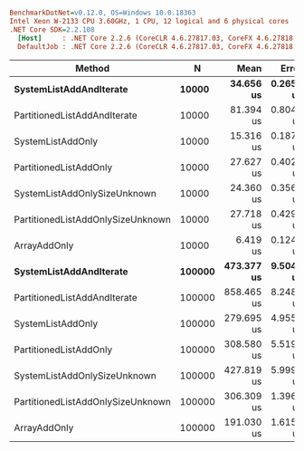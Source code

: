 ``` ini

BenchmarkDotNet=v0.12.0, OS=Windows 10.0.18363
Intel Xeon W-2133 CPU 3.60GHz, 1 CPU, 12 logical and 6 physical cores
.NET Core SDK=2.2.108
  [Host]     : .NET Core 2.2.6 (CoreCLR 4.6.27817.03, CoreFX 4.6.27818.02), X64 RyuJIT
  DefaultJob : .NET Core 2.2.6 (CoreCLR 4.6.27817.03, CoreFX 4.6.27818.02), X64 RyuJIT


```
|                            Method |      N |       Mean |     Error |     StdDev |
|---------------------------------- |------- |-----------:|----------:|-----------:|
|           **SystemListAddAndIterate** |  **10000** |  **34.656 us** | **0.2654 us** |  **0.2353 us** |
|      PartitionedListAddAndIterate |  10000 |  81.394 us | 0.8049 us |  0.7135 us |
|                 SystemListAddOnly |  10000 |  15.316 us | 0.1874 us |  0.1753 us |
|            PartitionedListAddOnly |  10000 |  27.627 us | 0.4028 us |  0.3768 us |
|      SystemListAddOnlySizeUnknown |  10000 |  24.360 us | 0.3567 us |  0.3162 us |
| PartitionedListAddOnlySizeUnknown |  10000 |  27.718 us | 0.4295 us |  0.3586 us |
|                      ArrayAddOnly |  10000 |   6.419 us | 0.1241 us |  0.1477 us |
|           **SystemListAddAndIterate** | **100000** | **473.377 us** | **9.5049 us** | **11.3149 us** |
|      PartitionedListAddAndIterate | 100000 | 858.465 us | 8.2485 us |  7.7157 us |
|                 SystemListAddOnly | 100000 | 279.695 us | 4.9558 us |  4.3932 us |
|            PartitionedListAddOnly | 100000 | 308.580 us | 5.5199 us |  4.8932 us |
|      SystemListAddOnlySizeUnknown | 100000 | 427.819 us | 5.9998 us |  5.6122 us |
| PartitionedListAddOnlySizeUnknown | 100000 | 306.309 us | 1.3961 us |  1.3059 us |
|                      ArrayAddOnly | 100000 | 191.030 us | 1.6156 us |  1.4322 us |
